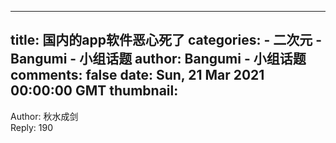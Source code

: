
---
title: 国内的app软件恶心死了
categories: 
    - 二次元
    - Bangumi - 小组话题
author: Bangumi - 小组话题
comments: false
date: Sun, 21 Mar 2021 00:00:00 GMT
thumbnail: 
---

<div>   
Author: 秋水成剑<br>Reply: 190  
</div>
            